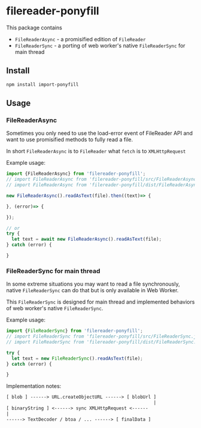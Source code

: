 # filereader-ponyfill

This package contains

+ `FileReaderAsync` -  a promisified edition of `FileReader`
+ `FileReaderSync` - a porting of web worker's native `FileReaderSync` for main thread



## Install

```sh
npm install import-ponyfill
```



## Usage

### FileReaderAsync

Sometimes you only need to use the load-error event of FileReader API and want to use promisified methods to fully read a file.

In short `FileReaderAsync` is to `FileReader` what  `fetch` is to `XMLHttpRequest`

Example usage:

```js
import {FileReaderAsync} from 'filereader-ponyfill';
// import FileReaderAsync from 'filereader-ponyfill/src/FileReaderAsync.js'; // ESM
// import FileReaderAsync from 'filereader-ponyfill/dist/FileReaderAsync.js'; // UMD

new FileReaderAsync().readAsText(file).then((text)=> {

}, (error)=> {

});

// or
try {
  let text = await new FileReaderAsync().readAsText(file);
} catch (error) {

}
```



### FileReaderSync for main thread

In some extreme situations you may want to read a file synchronously, native `FileReaderSync` can do that but is only available in Web Worker.

This  `FileReaderSync` is designed for main thread and implemented behaviors of web worker's native `FileReaderSync`.

Example usage:

```js
import {FileReaderSync} from 'filereader-ponyfill';
// import FileReaderSync from 'filereader-ponyfill/src/FileReaderSync.js'; // ESM
// import FileReaderSync from 'filereader-ponyfill/dist/FileReaderSync.js'; // UMD

try {
  let text = new FileReaderSync().readAsText(file);
} catch (error) {

}
```

Implementation notes:

```txt
[ blob ] ------> URL.createObjectURL ------> [ blobUrl ]
                                                       |
[ binaryString ] <------> sync XMLHttpRequest <------
|
------> TextDecoder / btoa / ... ------> [ finalData ]
```

